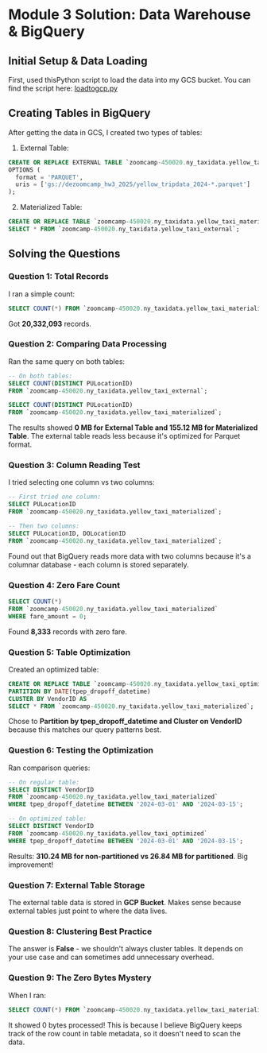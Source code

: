 # Module 3  Solution: Data Warehouse & BigQuery

## Initial Setup & Data Loading

First, used thisPython script to load the data into my GCS bucket. You can find the script here: [loadtogcp.py](loadtogcp.py)


## Creating Tables in BigQuery

After getting the data in GCS, I created two types of tables:

1. External Table:
```sql
CREATE OR REPLACE EXTERNAL TABLE `zoomcamp-450020.ny_taxidata.yellow_taxi_external`
OPTIONS (
  format = 'PARQUET',
  uris = ['gs://dezoomcamp_hw3_2025/yellow_tripdata_2024-*.parquet']
);
```

2. Materialized Table:
```sql
CREATE OR REPLACE TABLE `zoomcamp-450020.ny_taxidata.yellow_taxi_materialized` AS
SELECT * FROM `zoomcamp-450020.ny_taxidata.yellow_taxi_external`;
```

## Solving the Questions

### Question 1: Total Records
I ran a simple count:
```sql
SELECT COUNT(*) FROM `zoomcamp-450020.ny_taxidata.yellow_taxi_materialized`;
```
Got **20,332,093** records. 

### Question 2: Comparing Data Processing
Ran the same query on both tables:
```sql
-- On both tables:
SELECT COUNT(DISTINCT PULocationID)
FROM `zoomcamp-450020.ny_taxidata.yellow_taxi_external`;

SELECT COUNT(DISTINCT PULocationID)
FROM `zoomcamp-450020.ny_taxidata.yellow_taxi_materialized`;
```
The results showed **0 MB for External Table and 155.12 MB for Materialized Table**. The external table reads less because it's optimized for Parquet format.

### Question 3: Column Reading Test
I tried selecting one column vs two columns:
```sql
-- First tried one column:
SELECT PULocationID 
FROM `zoomcamp-450020.ny_taxidata.yellow_taxi_materialized`;

-- Then two columns:
SELECT PULocationID, DOLocationID
FROM `zoomcamp-450020.ny_taxidata.yellow_taxi_materialized`;
```
Found out that BigQuery reads more data with two columns because it's a columnar database - each column is stored separately.

### Question 4: Zero Fare Count
```sql
SELECT COUNT(*) 
FROM `zoomcamp-450020.ny_taxidata.yellow_taxi_materialized`
WHERE fare_amount = 0;
```
Found **8,333** records with zero fare.

### Question 5: Table Optimization
Created an optimized table:
```sql
CREATE OR REPLACE TABLE `zoomcamp-450020.ny_taxidata.yellow_taxi_optimized`
PARTITION BY DATE(tpep_dropoff_datetime)
CLUSTER BY VendorID AS
SELECT * FROM `zoomcamp-450020.ny_taxidata.yellow_taxi_materialized`;
```
Chose to **Partition by tpep_dropoff_datetime and Cluster on VendorID** because this matches our query patterns best.

### Question 6: Testing the Optimization
Ran comparison queries:
```sql
-- On regular table:
SELECT DISTINCT VendorID
FROM `zoomcamp-450020.ny_taxidata.yellow_taxi_materialized`
WHERE tpep_dropoff_datetime BETWEEN '2024-03-01' AND '2024-03-15';

-- On optimized table:
SELECT DISTINCT VendorID
FROM `zoomcamp-450020.ny_taxidata.yellow_taxi_optimized`
WHERE tpep_dropoff_datetime BETWEEN '2024-03-01' AND '2024-03-15';
```
Results: **310.24 MB for non-partitioned vs 26.84 MB for partitioned**. Big improvement!

### Question 7: External Table Storage
The external table data is stored in **GCP Bucket**. Makes sense because external tables just point to where the data lives.

### Question 8: Clustering Best Practice
The answer is **False** - we shouldn't always cluster tables. It depends on your use case and can sometimes add unnecessary overhead.

### Question 9: The Zero Bytes Mystery
When I ran:
```sql
SELECT COUNT(*) FROM `zoomcamp-450020.ny_taxidata.yellow_taxi_materialized`;
```
It showed 0 bytes processed! This is because I believe BigQuery keeps track of the row count in table metadata, so it doesn't need to scan the data.
